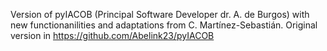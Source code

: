 Version of pyIACOB (Principal Software Developer dr. A. de Burgos) with new functionanilities and adaptations from C. Martínez-Sebastián. 
Original version in https://github.com/Abelink23/pyIACOB
